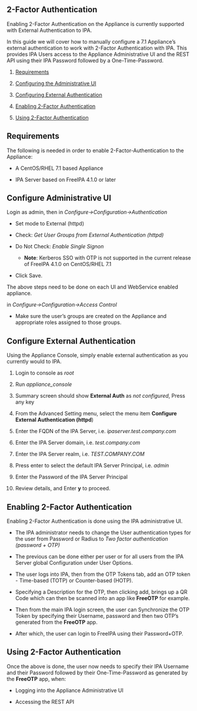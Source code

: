 ---
---

## 2-Factor Authentication

Enabling 2-Factor Authentication on the Appliance is currently supported
with External Authentication to IPA.

In this guide we will cover how to manually configure a 7.1 Appliance’s
external authentication to work with 2-Factor Authentication with IPA.
This provides IPA Users access to the Appliance Administrative UI and
the REST API using their IPA Password followed by a One-Time-Password.

1.  [Requirements](#requirements)

2.  [Configuring the Administrative UI](#configuring-admin-ui)

3.  [Configuring External Authentication](#configuring-external-auth)

4.  [Enabling 2-Factor Authentication](#enabling-2fa)

5.  [Using 2-Factor Authentication](#using-2fa)

## Requirements

The following is needed in order to enable 2-Factor-Authentication to
the Appliance:

  - A CentOS/RHEL 7.1 based Appliance

  - IPA Server based on FreeIPA 4.1.0 or later

## Configure Administrative UI

Login as admin, then in *Configure→Configuration→Authentication*

  - Set mode to External (httpd)

  - Check: *Get User Groups from External Authentication (httpd)*

  - Do Not Check: *Enable Single Signon*

      - **Note**: Kerberos SSO with OTP is not supported in the current
        release of FreeIPA 4.1.0 on CentOS/RHEL 7.1

  - Click Save.

The above steps need to be done on each UI and WebService enabled
appliance.

in *Configure→Configuration→Access Control*

  - Make sure the user’s groups are created on the Appliance and
    appropriate roles assigned to those groups.

## Configure External Authentication

Using the Appliance Console, simply enable external authentication as
you currently would to IPA.

1.  Login to console as *root*

2.  Run *appliance\_console*

3.  Summary screen should show **External Auth** as *not configured*,
    Press any key

4.  From the Advanced Setting menu, select the menu item **Configure
    External Authentication (httpd**)

5.  Enter the FQDN of the IPA Server, i.e. *ipaserver.test.company.com*

6.  Enter the IPA Server domain, i.e. *test.company.com*

7.  Enter the IPA Server realm, i.e. *TEST.COMPANY.COM*

8.  Press enter to select the default IPA Server Principal, i.e. *admin*

9.  Enter the Password of the IPA Server Principal

10. Review details, and Enter **y** to proceed.

## Enabling 2-Factor Authentication

Enabling 2-Factor Authentication is done using the IPA administrative
UI.

  - The IPA administrator needs to change the User authentication types
    for the user from Password or Radius to *Two factor authentication
    (password + OTP)*

  - The previous can be done either per user or for all users from the
    IPA Server global Configuration under User Options.

  - The user logs into IPA, then from the OTP Tokens tab, add an OTP
    token - Time-based (TOTP) or Counter-based (HOTP).

  - Specifying a Description for the OTP, then clicking add, brings up a
    QR Code which can then be scanned into an app like **FreeOTP** for
    example.

  - Then from the main IPA login screen, the user can Synchronize the
    OTP Token by specifying their Username, password and then two OTP’s
    generated from the **FreeOTP** app.

  - After which, the user can login to FreeIPA using their Password+OTP.

## Using 2-Factor Authentication

Once the above is done, the user now needs to specify their IPA Username
and their Password followed by their One-Time-Password as generated by
the **FreeOTP** app, when:

  - Logging into the Appliance Administrative UI

  - Accessing the REST API
